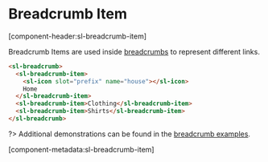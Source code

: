 # Breadcrumb Item

[component-header:sl-breadcrumb-item]

Breadcrumb Items are used inside [breadcrumbs](/components/breadcrumb) to represent different links.

```html preview
<sl-breadcrumb>
  <sl-breadcrumb-item>
    <sl-icon slot="prefix" name="house"></sl-icon>
    Home
  </sl-breadcrumb-item>
  <sl-breadcrumb-item>Clothing</sl-breadcrumb-item>
  <sl-breadcrumb-item>Shirts</sl-breadcrumb-item>
</sl-breadcrumb>
```

?> Additional demonstrations can be found in the [breadcrumb examples](/components/breadcrumb).

[component-metadata:sl-breadcrumb-item]
